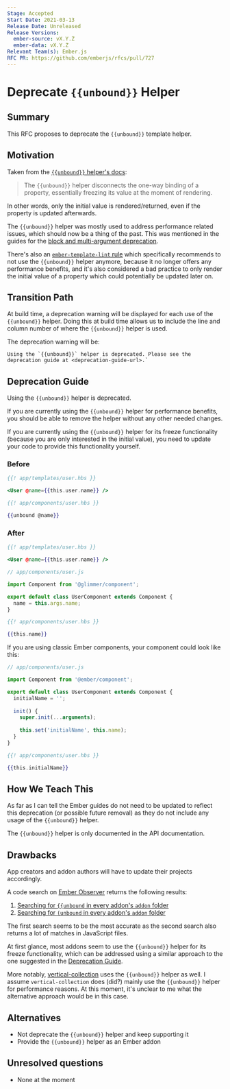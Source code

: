 ```yaml
---
Stage: Accepted
Start Date: 2021-03-13
Release Date: Unreleased
Release Versions:
  ember-source: vX.Y.Z
  ember-data: vX.Y.Z
Relevant Team(s): Ember.js
RFC PR: https://github.com/emberjs/rfcs/pull/727
---
```


# Deprecate `{{unbound}}` Helper

## Summary

This RFC proposes to deprecate the `{{unbound}}` template helper.

## Motivation

Taken from the [`{{unbound}}` helper's docs](https://api.emberjs.com/ember/3.25/classes/Ember.Templates.helpers/methods/unbound?anchor=unbound):
> The `{{unbound}}` helper disconnects the one-way binding of a property, essentially freezing its value at the moment of rendering.

In other words, only the initial value is rendered/returned, even if the property is updated afterwards.

The `{{unbound}}` helper was mostly used to address performance related issues, which should now be a thing of the past. This was mentioned in the guides for the [block and multi-argument deprecation](https://deprecations.emberjs.com/v1.x#toc_block-and-multi-argument-unbound-helper).

There's also an [`ember-template-lint` rule](https://github.com/ember-template-lint/ember-template-lint/blob/master/docs/rule/no-unbound.md) which specifically recommends to not use the `{{unbound}}` helper anymore, because it no longer offers any performance benefits, and it's also considered a bad practice to only render the initial value of a property which could potentially be updated later on.

## Transition Path

At build time, a deprecation warning will be displayed for each use of the `{{unbound}}` helper. Doing this at build time allows us to include the line and column number of where the `{{unbound}}` helper is used.

The deprecation warning will be:

```
Using the `{{unbound}}` helper is deprecated. Please see the deprecation guide at <deprecation-guide-url>.`
```

## Deprecation Guide

Using the `{{unbound}}` helper is deprecated.

If you are currently using the `{{unbound}}` helper for performance benefits, you should be able to remove the helper without any other needed changes.

If you are currently using the `{{unbound}}` helper for its freeze functionality (because you are only interested in the initial value), you need to update your code to provide this functionality yourself.

### Before

```hbs
{{! app/templates/user.hbs }}

<User @name={{this.user.name}} />
```

```hbs
{{! app/components/user.hbs }}

{{unbound @name}}
```

### After

```hbs
{{! app/templates/user.hbs }}

<User @name={{this.user.name}} />
```

```js
// app/components/user.js

import Component from '@glimmer/component';

export default class UserComponent extends Component {
  name = this.args.name;
}
```

```hbs
{{! app/components/user.hbs }}

{{this.name}}
```

If you are using classic Ember components, your component could look like this:

```js
// app/components/user.js

import Component from '@ember/component';

export default class UserComponent extends Component {
  initialName = '';
  
  init() {
    super.init(...arguments);
    
    this.set('initialName', this.name);
  }
}
```

```hbs
{{! app/components/user.hbs }}

{{this.initialName}}
```

## How We Teach This

As far as I can tell the Ember guides do not need to be updated to reflect this deprecation (or possible future removal) as they do not include any usage of the `{{unbound}}` helper.

The `{{unbound}}` helper is only documented in the API documentation.

## Drawbacks

App creators and addon authors will have to update their projects accordingly.

A code search on [Ember Observer](https://emberobserver.com/) returns the following results:
1. [Searching for `{{unbound` in every addon's `addon` folder](https://emberobserver.com/code-search?codeQuery=%7B%7Bunbound&fileFilter=addon&sort=score&sortAscending=false)
2. [Searching for `(unbound` in every addon's `addon` folder](https://emberobserver.com/code-search?codeQuery=%28unbound&fileFilter=addon&sort=score&sortAscending=false)

The first search seems to be the most accurate as the second search also returns a lot of matches in JavaScript files.

At first glance, most addons seem to use the `{{unbound}}` helper for its freeze functionality, which can be addressed using a similar approach to the one suggested in the [Deprecation Guide](#deprecation-guide).

More notably, [vertical-collection](https://github.com/html-next/vertical-collection) uses the `{{unbound}}` helper as well. I assume `vertical-collection` does (did?) mainly use the `{{unbound}}` helper for performance reasons. At this moment, it's unclear to me what the alternative approach would be in this case.

## Alternatives

- Not deprecate the `{{unbound}}` helper and keep supporting it
- Provide the `{{unbound}}` helper as an Ember addon

## Unresolved questions

- None at the moment